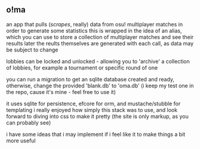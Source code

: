 ## o!ma

an app that pulls (_scrapes_, really) data from osu! multiplayer matches in order to generate some statistics
this is wrapped in the idea of an alias, which you can use to store a collection of multiplayer matches and see their results later
the reults themselves are generated with each call, as data may be subject to change

lobbies can be locked and unlocked - allowing you to 'archive' a collection of lobbies, for example a tournament or specific round of one

you can run a migration to get an sqlite database created and ready, otherwise, change the provided 'blank.db' to 'oma.db' (i keep my test one in the repo, cause it's mine - feel free to use it)

it uses sqlite for persistence, efcore for orm, and mustache/stubble for templating
i really enjoyed how simply this stack was to use, and look forward to diving into css to make it pretty (the site is only markup, as you can probably see)

i have some ideas that i may implement if i feel like it to make things a bit more useful
